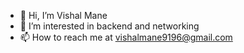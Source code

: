 - 👋 Hi, I’m Vishal Mane
- 👀 I’m interested in backend and networking 
- 📫 How to reach me at vishalmane9196@gmail.com

<!---
Vishalmane9196/Vishalmane9196 is a ✨ special ✨ repository because its `README.md` (this file) appears on your GitHub profile.
You can click the Preview link to take a look at your changes.
--->
